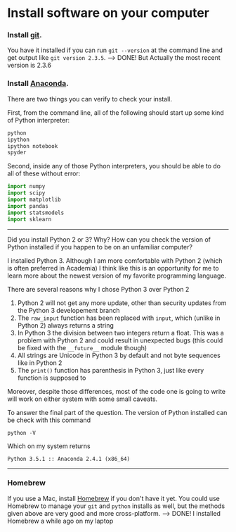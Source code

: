 # Install software on your computer


### Install [git](http://git-scm.com/).

You have it installed if you can run `git --version` at the command
line and get output like `git version 2.3.5`. --> DONE! But Actually the most recent version is 2.3.6


### Install [Anaconda](http://continuum.io/downloads).

There are two things you can verify to check your install.

First, from the command line, all of the following should start up
some kind of Python interpreter:

```bash
python
ipython
ipython notebook
spyder
```

Second, inside any of those Python interpreters, you should be able to
do all of these without error:

```python
import numpy
import scipy
import matplotlib
import pandas
import statsmodels
import sklearn
```

---

Did you install Python 2 or 3? Why? How can you check the version of Python installed if you happen to be on an unfamiliar computer?

I installed Python 3. Although I am more comfortable with Python 2 (which is often preferred in Academia) I think like this is an opportunity for me to learn more about the newest version of my favorite programming language.

There are several reasons why I chose Python 3 over Python 2

1. Python 2 will not get any more update, other than security updates from the Python 3 developement branch
2. The `raw_input` function has been replaced with `input`, which (unlike in Python 2) always returns a string
3. In Python 3 the division between two integers return a float. This was a problem with Python 2 and could result in unexpected bugs (this could be fixed with the `__future__` module though)
4. All strings are Unicode in Python 3 by default and not byte sequences like in Python 2
5. The `print()` function has parenthesis in Python 3, just like every function is supposed to

Moreover, despite those differences, most of the code one is going to write will work on either system with some small caveats.

To answer the final part of the question. The version of Python installed can be check with this command
```
python -V
```
Which on my system returns
```
Python 3.5.1 :: Anaconda 2.4.1 (x86_64)
```


---


### Homebrew

If you use a Mac, install [Homebrew](http://brew.sh/) if you don't
have it yet. You could use Homebrew to manage your `git` and `python`
installs as well, but the methods given above are very good and more
cross-platform. --> DONE! I installed Homebrew a while ago on my laptop
